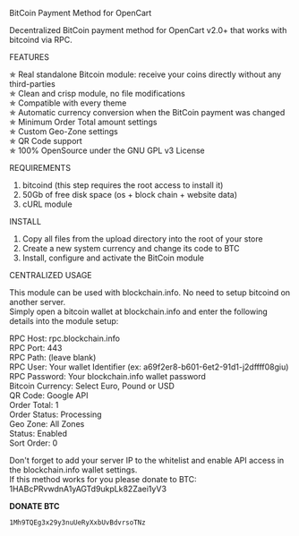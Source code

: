 BitCoin Payment Method for OpenCart

Decentralized BitCoin payment method for OpenCart v2.0+ that works with bitcoind via RPC.

FEATURES  

✯  Real standalone Bitcoin module: receive your coins directly without any third-parties  
✯  Clean and crisp module, no file modifications  
✯  Compatible with every theme  
✯  Automatic currency conversion when the BitCoin payment was changed  
✯  Minimum Order Total amount settings  
✯  Custom Geo-Zone settings  
✯  QR Code support  
✯  100% OpenSource under the GNU GPL v3 License  

REQUIREMENTS  

1. bitcoind (this step requires the root access to install it)  
2. 50Gb of free disk space (os + block chain + website data)  
3. cURL module  

INSTALL  

1. Copy all files from the upload directory into the root of your store  
2. Create a new system currency and change its code to BTC  
3. Install, configure and activate the BitCoin module  

CENTRALIZED USAGE

This module can be used with blockchain.info. No need to setup bitcoind on another server.  
Simply open a bitcoin wallet at blockchain.info and enter the following details into the module setup:  

RPC Host: rpc.blockchain.info  
RPC Port: 443  
RPC Path: (leave blank)  
RPC User: Your wallet Identifier (ex: a69f2er8-b601-6et2-91d1-j2dffff08giu)  
RPC Password: Your blockchain.info wallet password  
Bitcoin Currency: Select Euro, Pound or USD  
QR Code: Google API  
Order Total: 1  
Order Status: Processing  
Geo Zone: All Zones  
Status: Enabled  
Sort Order: 0  

Don't forget to add your server IP to the whitelist and enable API access in the blockchain.info wallet settings.  
If this method works for you please donate to BTC: 1HABcPRvwdnA1yAGTd9ukpLk82Zaei1yV3  

**DONATE BTC**

    1Mh9TQEg3x29y3nuUeRyXxbUvBdvrsoTNz  
